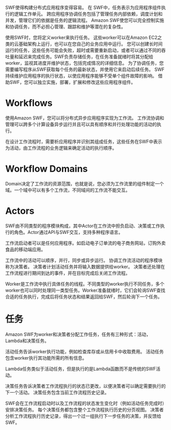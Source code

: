 SWF使得构建分布式应用程序变得容易。 在 SWF中，任务表示为应用程序组件执行的逻辑工作单元。 跨应用程序协调任务包括了管理任务内部依赖，调度计划和并发，管理它们的依据是任务的逻辑流程。 Amazon SWF使您可以完全控制实施和协调任务，而不必担心管理、跟踪和维护等潜在的复杂性。

使用SWF时，您将定义worker来执行任务。 这些worker可以在Amazon EC2之类的云基础架构上运行，也可以在您自己的业务应用中运行。 您可以创建长时间运行的任务，这些任务可能会失败，超时或需要重新启动，或者可以通过不同的吞吐量和延迟来完成任务。SWF负责存储任务，在任务准备就绪时将其分配给worker，监视其进度并维护状态，包括完成情况的详细信息。 为了协调任务，您需要编写程序从SWF获取每个任务的最新状态，并使用它来启动后续任务。 SWF持续维护应用程序的执行状态，以使应用程序能够不受单个组件故障的影响。 借助SWF，您可以独立实施，部署，扩展和修改这些应用程序组件。



# Workflows

使用Amazon SWF，您可以将分布式异步应用程序实现为工作流。 工作流协调和管理可以跨多个计算设备异步运行并且可以具有顺序和并行处理功能的活动的执行。

在设计工作流程时，需要析应用程序并识别其组成任务，这些任务在SWF中表示为活动，由工作流程的业务逻辑来确定活动的执行顺序。



# Workflow Domains

Domain决定了工作流的资源范围，也就是说，您必须为工作流里的组件制定一个域。一个域中可以有多个工作流，不同域间的工作流不能交互。



# Actors

SWF由不同类型的程序模块构成，其中Actor在工作流中担负启动、决策或工作执行的角色。Actor通过API与SWF交互，支持多种程序语言。

工作流启动者可以是任何应用程序。如启动电子订单流的电子商务网站，订购外卖食品的移动端应用。

工作流中的活动可以顺序，并行，同步或异步运行。 协调工作流活动的程序模块称为决策者。 决策者计划活动任务并将输入数据提供给worker。 决策者还处理在工作流程进行期间到达的事件，并在目标完成后关闭工作流程。

Worker是工作流中执行具体任务的线程。不同类型的worker执行不同任务，多个worker也可以同时处理同一类型任务。Worker准备就绪时，它们会轮询SWF查找合适的任务执行，完成后将任务状态和结果返回给SWF，然后轮询下一个任务。



# 任务

Amazon SWF为worker和决策者分配工作任务，任务有三种形式：活动，Lambda和决策任务。

活动任务告诉worker执行功能，例如检查库存或从信用卡中收取费用。 活动任务包含worker执行其功能所需的所有信息。

Lambda任务类似于活动任务，但是执行的是Lambda函数而不是传统的SWF活动。

决策任务告诉决策者工作流程执行的状态已更改，以便决策者可以确定需要执行的下一个活动。 决策任务包含当前工作流程历史记录。

SWF会在工作流程启动时以及工作流程的状态发生变化时（例如活动任务完成时）安排决策任务。 每个决策任务都包含整个工作流程执行历史的分页视图。 决策者分析工作流程执行历史记录，得出一个过一组执行下一步任务的决策，并反馈给SWF。 



